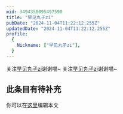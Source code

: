 ```yaml
---
mid: 3494358095497590
title: "早见丸子zi"
pubDate: "2024-11-04T11:22:12.255Z"
updatedDate: "2024-11-04T11:22:12.255Z"
profile:
  {
    Nickname: ["早见丸子zi"],
  }
---
```


关注[早见丸子zi](https://space.bilibili.com/3494358095497590)谢谢喵~ 关注[早见丸子zi](https://space.bilibili.com/3494358095497590)谢谢喵~

## 此条目有待补充
你可以在[这里](https://github.com/Yuhanawa/VTuber.ICU-Content/edit/master/v/早见丸子zi/index.md)编辑本文
